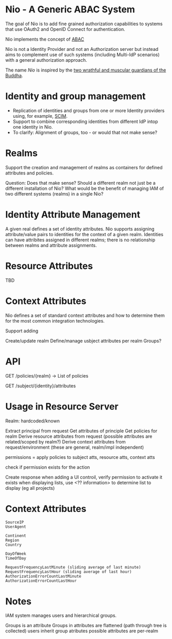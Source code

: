 # Nio - A Generic ABAC System

The goal of Nio is to add fine grained authorization capabilities to
systems that use OAuth2 and OpenID Connect for authentication.

Nio implements the concept of [ABAC](https://en.wikipedia.org/wiki/Attribute-based_access_control)

Nio is not a Identity Provider and not an Authorization server but instead aims to complement
use of such systems (including Multi-IdP scenarios) with a general authorization approach.

The name _Nio_ is inspired by the [two wrathful and muscular guardians of the Buddha](https://en.wikipedia.org/wiki/Nio).

# Identity and group management

- Replication of identities and groups from one or more Identity providers using, for example,
  [SCIM](https://datatracker.ietf.org/doc/html/rfc7643).
- Support to combine corresponding identities from different IdP intop one identity in Nio.
- To clarify: Alignment of groups, too - or would that not make sense?

# Realms

Support the creation and management of realms as containers for defined attributes and policies.

Question: Does that make sense? Should a different realm not just be a different installation of Nio?
What would be the benefit of managing IAM of two different systems (realms) in a single Nio?

# Identity Attribute Management

A given real defines a set of identity attributes. Nio supports assigning attribute/value pairs to
identities for the context of a given realm. Identities can have attribites assigned in different
realms; there is no relationship between realms and attribute assignments.

# Resource Attributes

TBD

# Context Attributes

Nio defines a set of standard context attributes and how to determine them for the most common
integration technologies.


Support adding 

Create/update realm
Define/manage usbject attributes per realm
Groups?

# API


GET /policies/{realm}
-> List of policies


GET /subject/{identity}/attributes



# Usage in Resource Server


Realm: hardcoded/known

Extract principal from request
Get attributes of principle
Get policies for realm
Derive resource attributes from request (possible attributes are related/scoped by realm?)
Derive context attributes from request/environment (these are general, realm/impl independent)

permissions = apply policies to subject atts, resource atts, context atts

check if permission exists for the action

Create response
when adding a UI controil, verify permission to activate it exists
when displaying lists, use <?? information> to determine list to display (eg all projects)


# Context Attributes

~~~~
SourceIP
UserAgent

Continent
Region
Country

DayOfWeek
TimeOfDay

RequestFrequencyLastMinute (sliding average of last minute)
RequestFrequencyLastHour (sliding average of last hour)
AuthorizationErrorCountLastMinute
AuthorizationErrorCountLastHour
~~~~

# Notes

IAM system manages users and hierarchical groups.

Groups is an attribute
Groups in attributes are flattened (path through tree is collected)
users inherit group atributes
possible attributes are per-realm







